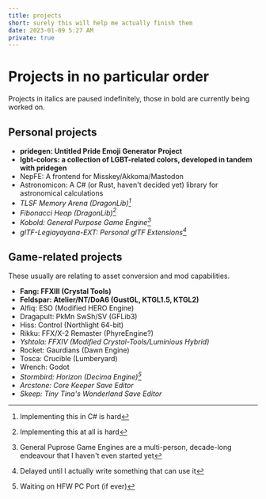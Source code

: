 ```yaml
---
title: projects
short: surely this will help me actually finish them
date: 2023-01-09 5:27 AM
private: true
---
```


# Projects in no particular order

Projects in italics are paused indefinitely, those in bold are currently being worked on.

## Personal projects

- **pridegen: Untitled Pride Emoji Generator Project**
- **lgbt-colors: a collection of LGBT-related colors, developed in tandem with pridegen** 
- NepFE: A frontend for Misskey/Akkoma/Mastodon
- Astronomicon: A C# (or Rust, haven't decided yet) library for astronomical calculations
- _TLSF Memory Arena (DragonLib)[^tlsf]_
- _Fibonacci Heap (DragonLib)[^fib]_
- _Kobold: General Purpose Game Engine[^kobold]_
- _glTF-Legiayayana-EXT: Personal glTF Extensions[^gltf]_

[^tlsf]: Implementing this in C# is hard
[^fib]: Implementing this at all is hard
[^kobold]: General Puprose Game Engines are a multi-person, decade-long endeavour that I haven't even started yet
[^gltf]: Delayed until I actually write something that can use it

## Game-related projects

These usually are relating to asset conversion and mod capabilities.

- **Fang: FFXIII (Crystal Tools)**
- **Feldspar: Atelier/NT/DoA6 (GustGL, KTGL1.5, KTGL2)**
- Alfiq: ESO (Modified HERO Engine)
- Dragapult: PkMn SwSh/SV (GFLib3)
- Hiss: Control (Northlight 64-bit)
- Rikku: FFX/X-2 Remaster (PhyreEngine?)
- _Yshtola: FFXIV (Modified Crystal-Tools/Luminious Hybrid)_
- Rocket: Gaurdians (Dawn Engine)
- Tosca: Crucible (Lumberyard)
- Wrench: Godot
- _Stormbird: Horizon (Decima Engine)[^stormbird]_
- _Arcstone: Core Keeper Save Editor_
- _Skeep: Tiny Tina's Wonderland Save Editor_

[^stormbird]: Waiting on HFW PC Port (if ever)
